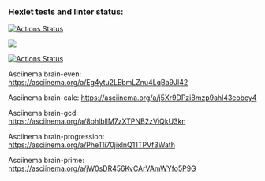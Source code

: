 ### Hexlet tests and linter status:

[![Actions Status](https://github.com/Rrudger/frontend-project-lvl1/workflows/hexlet-check/badge.svg)](https://github.com/Rrudger/frontend-project-lvl1/actions)

<a href="https://codeclimate.com/github/codeclimate/codeclimate/maintainability"><img src="https://api.codeclimate.com/v1/badges/a99a88d28ad37a79dbf6/maintainability" /></a>

[![Actions Status](https://github.com/Rrudger/frontend-project-lvl1/workflows/make-lint/badge.svg)](https://github.com/Rrudger/frontend-project-lvl1/actions)

 Asciinema brain-even: https://asciinema.org/a/Eg4ytu2LEbmLZnu4LqBa9Jl42

 Asciinema brain-calc: https://asciinema.org/a/j5Xr9DPzi8mzp9ahl43eobcy4

 Asciinema brain-gcd: https://asciinema.org/a/8ohlbllM7zXTPNB2zViQkU3kn

 Asciinema brain-progression: https://asciinema.org/a/PheTli70jixlnQ11TPVf3Wath

 Asciinema brain-prime: https://asciinema.org/a/jW0sDR456KvCArVAmWYfo5P9G
